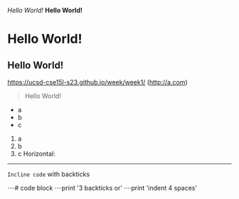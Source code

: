_Hello World!_
__Hello World!__
# Hello World!
## Hello World!
https://ucsd-cse15l-s23.github.io/week/week1/ (http://a.com)
> Hello World!
* a
* b
* c
1. a
2. b
3. c
Horizontal:

***
`Incline code` with backticks

····# code block
····print '3 backticks or'
····print 'indent 4 spaces'
